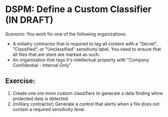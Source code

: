 # DSPM: Define a Custom Classifier (IN DRAFT)

*Scenario:* You work for one of the following organizations: 

- A miliatry contractor that is required to tag all content with a "Secret", "Classified", or "Unclassified" sensitivity label. You need to ensure that all files that are store are marked as such.
- An organization that tags it's intellectual property with "Company Confidential - Internal Only"

## Exercise:

1. Create one ore more custom classifiers to generate a data finding whne protected data is detected.
2. (mililary contractor) Generate a control that alerts when a file does not contain a required sensitivity level.
